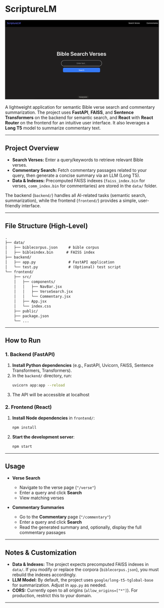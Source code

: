 # ScriptureLM
![Home page](data/homepage.png)

A lightweight application for semantic Bible verse search and commentary summarization. The project uses **FastAPI**, **FAISS**, and **Sentence Transformers** on the backend for semantic search, and **React** with **React Router** on the frontend for an intuitive user interface. It also leverages a **Long T5** model to summarize commentary text.

---

## Project Overview

- **Search Verses:** Enter a query/keywords to retrieve relevant Bible verses.  
- **Commentary Search:** Fetch commentary passages related to your query, then generate a concise summary via an LLM (Long T5).  
- **Data & Indexes:** Precomputed FAISS indexes (`faiss_index.bin` for verses, `comm_index.bin` for commentaries) are stored in the `data/` folder.  

The backend (`backend/`) handles all AI-related tasks (semantic search, summarization), while the frontend (`frontend/`) provides a simple, user-friendly interface.

---

## File Structure (High-Level)

```
.
├── data/
│   ├── biblecorpus.json     # bible corpus
│   ├── bibleindex.bin      # FAISS index
├── backend/
│   ├── app.py               # FastAPI application
│   └── test.py              # (Optional) test script
└── frontend/
    ├── src/
    │   ├── components/
    │   │   ├── NavBar.jsx
    │   │   ├── VerseSearch.jsx
    │   │   └── Commentary.jsx
    │   ├── App.jsx
    │   └── index.css
    ├── public/
    ├── package.json
    └── ...
```

---

## How to Run

### 1. Backend (FastAPI)

1. **Install Python dependencies** (e.g., FastAPI, Uvicorn, FAISS, Sentence Transformers, Transformers).  
2. In the `backend/` directory, run:
   ```bash
   uvicorn app:app --reload
   ```
3. The API will be accessible at localhost

### 2. Frontend (React)

1. **Install Node dependencies** in `frontend/`:
   ```bash
   npm install
   ```
2. **Start the development server**:
   ```bash
   npm start
   ```

---

## Usage

- **Verse Search**  
  - Navigate to the verse page (`"/verse"`)  
  - Enter a query and click **Search**  
  - View matching verses

- **Commentary Summaries**  
  - Go to the **Commentary** page (`"/commentary"`)  
  - Enter a query and click **Search**  
  - Read the generated summary and, optionally, display the full commentary passages

---

## Notes & Customization

- **Data & Indexes:** The project expects precomputed FAISS indexes in `data/`. If you modify or replace the corpora (`biblecorpus.json`), you must rebuild the indexes accordingly.  
- **LLM Model:** By default, the project uses `google/long-t5-tglobal-base` for summarization. Adjust in `app.py` as needed.  
- **CORS:** Currently open to all origins (`allow_origins=["*"]`). For production, restrict this to your domain.

---
